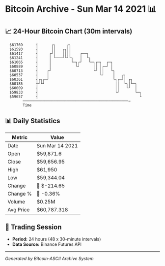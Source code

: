 # Bitcoin Archive - Sun Mar 14 2021 📊

## 📈 24-Hour Bitcoin Chart (30m intervals)

```
  $61769      ┤      ┌┐     ┌┐                                 
  $61593      ┤      ││   ┌┐││                                 
  $61417      ┤     ┌┘│   ││││    ┌──┐                         
  $61241      ┤     │ └───┘└┘└┐   │  └┐                        
  $61065      ┤     │         └─┐┌┘   └─┐┌─┐  ┌─┐              
  $60889      ┤     │           └┘      ││ │┌─┘ │              
  $60713      ┤    ┌┘                   └┘ ││   └┐             
  $60537      ┤    │                       └┘    │   ┌┐        
  $60361      ┤┌┐┌─┘                             └┐┌─┘│ ┌┐     
  $60185      ┼┘└┘                                ││  └┐│└─┐   
  $60009      ┤                                   ││   └┘  │   
  $59833      ┤                                   └┘       └─┐ 
  $59657      ┤                                              └ 
        ────────────────────────────────────────────────→
        Time
```

## 📊 Daily Statistics

| Metric | Value |
|--------|-------|
| Date | Sun Mar 14 2021 |
| Open | $59,871.6 |
| Close | $59,656.95 |
| High | $61,950 |
| Low | $59,344.04 |
| Change | 🔴 $-214.65 |
| Change % | 🔴 -0.36% |
| Volume | $0.25M |
| Avg Price | $60,787.318 |

## 📅 Trading Session

- **Period:** 24 hours (48 x 30-minute intervals)
- **Data Source:** Binance Futures API

---
*Generated by Bitcoin-ASCII Archive System*
